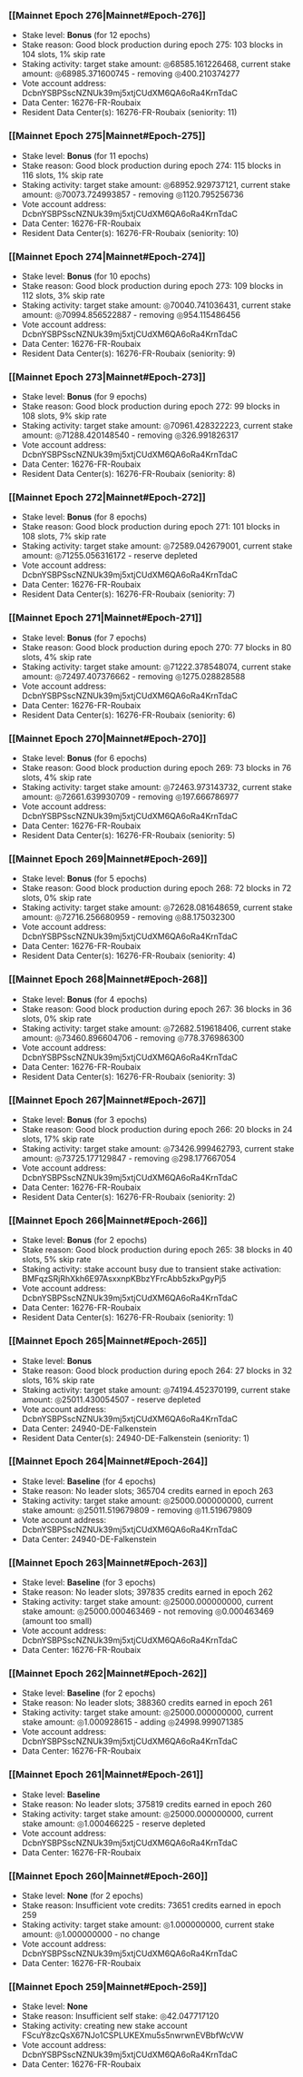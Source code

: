 ### [[Mainnet Epoch 276|Mainnet#Epoch-276]]
* Stake level: **Bonus** (for 12 epochs)
* Stake reason: Good block production during epoch 275: 103 blocks in 104 slots, 1% skip rate
* Staking activity: target stake amount: ◎68585.161226468, current stake amount: ◎68985.371600745 - removing ◎400.210374277
* Vote account address: DcbnYSBPSscNZNUk39mj5xtjCUdXM6QA6oRa4KrnTdaC
* Data Center: 16276-FR-Roubaix
* Resident Data Center(s): 16276-FR-Roubaix (seniority: 11)
### [[Mainnet Epoch 275|Mainnet#Epoch-275]]
* Stake level: **Bonus** (for 11 epochs)
* Stake reason: Good block production during epoch 274: 115 blocks in 116 slots, 1% skip rate
* Staking activity: target stake amount: ◎68952.929737121, current stake amount: ◎70073.724993857 - removing ◎1120.795256736
* Vote account address: DcbnYSBPSscNZNUk39mj5xtjCUdXM6QA6oRa4KrnTdaC
* Data Center: 16276-FR-Roubaix
* Resident Data Center(s): 16276-FR-Roubaix (seniority: 10)
### [[Mainnet Epoch 274|Mainnet#Epoch-274]]
* Stake level: **Bonus** (for 10 epochs)
* Stake reason: Good block production during epoch 273: 109 blocks in 112 slots, 3% skip rate
* Staking activity: target stake amount: ◎70040.741036431, current stake amount: ◎70994.856522887 - removing ◎954.115486456
* Vote account address: DcbnYSBPSscNZNUk39mj5xtjCUdXM6QA6oRa4KrnTdaC
* Data Center: 16276-FR-Roubaix
* Resident Data Center(s): 16276-FR-Roubaix (seniority: 9)
### [[Mainnet Epoch 273|Mainnet#Epoch-273]]
* Stake level: **Bonus** (for 9 epochs)
* Stake reason: Good block production during epoch 272: 99 blocks in 108 slots, 9% skip rate
* Staking activity: target stake amount: ◎70961.428322223, current stake amount: ◎71288.420148540 - removing ◎326.991826317
* Vote account address: DcbnYSBPSscNZNUk39mj5xtjCUdXM6QA6oRa4KrnTdaC
* Data Center: 16276-FR-Roubaix
* Resident Data Center(s): 16276-FR-Roubaix (seniority: 8)
### [[Mainnet Epoch 272|Mainnet#Epoch-272]]
* Stake level: **Bonus** (for 8 epochs)
* Stake reason: Good block production during epoch 271: 101 blocks in 108 slots, 7% skip rate
* Staking activity: target stake amount: ◎72589.042679001, current stake amount: ◎71255.056316172 - reserve depleted
* Vote account address: DcbnYSBPSscNZNUk39mj5xtjCUdXM6QA6oRa4KrnTdaC
* Data Center: 16276-FR-Roubaix
* Resident Data Center(s): 16276-FR-Roubaix (seniority: 7)
### [[Mainnet Epoch 271|Mainnet#Epoch-271]]
* Stake level: **Bonus** (for 7 epochs)
* Stake reason: Good block production during epoch 270: 77 blocks in 80 slots, 4% skip rate
* Staking activity: target stake amount: ◎71222.378548074, current stake amount: ◎72497.407376662 - removing ◎1275.028828588
* Vote account address: DcbnYSBPSscNZNUk39mj5xtjCUdXM6QA6oRa4KrnTdaC
* Data Center: 16276-FR-Roubaix
* Resident Data Center(s): 16276-FR-Roubaix (seniority: 6)
### [[Mainnet Epoch 270|Mainnet#Epoch-270]]
* Stake level: **Bonus** (for 6 epochs)
* Stake reason: Good block production during epoch 269: 73 blocks in 76 slots, 4% skip rate
* Staking activity: target stake amount: ◎72463.973143732, current stake amount: ◎72661.639930709 - removing ◎197.666786977
* Vote account address: DcbnYSBPSscNZNUk39mj5xtjCUdXM6QA6oRa4KrnTdaC
* Data Center: 16276-FR-Roubaix
* Resident Data Center(s): 16276-FR-Roubaix (seniority: 5)
### [[Mainnet Epoch 269|Mainnet#Epoch-269]]
* Stake level: **Bonus** (for 5 epochs)
* Stake reason: Good block production during epoch 268: 72 blocks in 72 slots, 0% skip rate
* Staking activity: target stake amount: ◎72628.081648659, current stake amount: ◎72716.256680959 - removing ◎88.175032300
* Vote account address: DcbnYSBPSscNZNUk39mj5xtjCUdXM6QA6oRa4KrnTdaC
* Data Center: 16276-FR-Roubaix
* Resident Data Center(s): 16276-FR-Roubaix (seniority: 4)
### [[Mainnet Epoch 268|Mainnet#Epoch-268]]
* Stake level: **Bonus** (for 4 epochs)
* Stake reason: Good block production during epoch 267: 36 blocks in 36 slots, 0% skip rate
* Staking activity: target stake amount: ◎72682.519618406, current stake amount: ◎73460.896604706 - removing ◎778.376986300
* Vote account address: DcbnYSBPSscNZNUk39mj5xtjCUdXM6QA6oRa4KrnTdaC
* Data Center: 16276-FR-Roubaix
* Resident Data Center(s): 16276-FR-Roubaix (seniority: 3)
### [[Mainnet Epoch 267|Mainnet#Epoch-267]]
* Stake level: **Bonus** (for 3 epochs)
* Stake reason: Good block production during epoch 266: 20 blocks in 24 slots, 17% skip rate
* Staking activity: target stake amount: ◎73426.999462793, current stake amount: ◎73725.177129847 - removing ◎298.177667054
* Vote account address: DcbnYSBPSscNZNUk39mj5xtjCUdXM6QA6oRa4KrnTdaC
* Data Center: 16276-FR-Roubaix
* Resident Data Center(s): 16276-FR-Roubaix (seniority: 2)
### [[Mainnet Epoch 266|Mainnet#Epoch-266]]
* Stake level: **Bonus** (for 2 epochs)
* Stake reason: Good block production during epoch 265: 38 blocks in 40 slots, 5% skip rate
* Staking activity: stake account busy due to transient stake activation: BMFqzSRjRhXkh6E97AsxxnpKBbzYFrcAbb5zkxPgyPj5
* Vote account address: DcbnYSBPSscNZNUk39mj5xtjCUdXM6QA6oRa4KrnTdaC
* Data Center: 16276-FR-Roubaix
* Resident Data Center(s): 16276-FR-Roubaix (seniority: 1)
### [[Mainnet Epoch 265|Mainnet#Epoch-265]]
* Stake level: **Bonus**
* Stake reason: Good block production during epoch 264: 27 blocks in 32 slots, 16% skip rate
* Staking activity: target stake amount: ◎74194.452370199, current stake amount: ◎25011.430054507 - reserve depleted
* Vote account address: DcbnYSBPSscNZNUk39mj5xtjCUdXM6QA6oRa4KrnTdaC
* Data Center: 24940-DE-Falkenstein
* Resident Data Center(s): 24940-DE-Falkenstein (seniority: 1)
### [[Mainnet Epoch 264|Mainnet#Epoch-264]]
* Stake level: **Baseline** (for 4 epochs)
* Stake reason: No leader slots; 365704 credits earned in epoch 263
* Staking activity: target stake amount: ◎25000.000000000, current stake amount: ◎25011.519679809 - removing ◎11.519679809
* Vote account address: DcbnYSBPSscNZNUk39mj5xtjCUdXM6QA6oRa4KrnTdaC
* Data Center: 24940-DE-Falkenstein
### [[Mainnet Epoch 263|Mainnet#Epoch-263]]
* Stake level: **Baseline** (for 3 epochs)
* Stake reason: No leader slots; 397835 credits earned in epoch 262
* Staking activity: target stake amount: ◎25000.000000000, current stake amount: ◎25000.000463469 - not removing ◎0.000463469 (amount too small)
* Vote account address: DcbnYSBPSscNZNUk39mj5xtjCUdXM6QA6oRa4KrnTdaC
* Data Center: 16276-FR-Roubaix
### [[Mainnet Epoch 262|Mainnet#Epoch-262]]
* Stake level: **Baseline** (for 2 epochs)
* Stake reason: No leader slots; 388360 credits earned in epoch 261
* Staking activity: target stake amount: ◎25000.000000000, current stake amount: ◎1.000928615 - adding ◎24998.999071385
* Vote account address: DcbnYSBPSscNZNUk39mj5xtjCUdXM6QA6oRa4KrnTdaC
* Data Center: 16276-FR-Roubaix
### [[Mainnet Epoch 261|Mainnet#Epoch-261]]
* Stake level: **Baseline**
* Stake reason: No leader slots; 375819 credits earned in epoch 260
* Staking activity: target stake amount: ◎25000.000000000, current stake amount: ◎1.000466225 - reserve depleted
* Vote account address: DcbnYSBPSscNZNUk39mj5xtjCUdXM6QA6oRa4KrnTdaC
* Data Center: 16276-FR-Roubaix
### [[Mainnet Epoch 260|Mainnet#Epoch-260]]
* Stake level: **None** (for 2 epochs)
* Stake reason: Insufficient vote credits: 73651 credits earned in epoch 259
* Staking activity: target stake amount: ◎1.000000000, current stake amount: ◎1.000000000 - no change
* Vote account address: DcbnYSBPSscNZNUk39mj5xtjCUdXM6QA6oRa4KrnTdaC
* Data Center: 16276-FR-Roubaix
### [[Mainnet Epoch 259|Mainnet#Epoch-259]]
* Stake level: **None**
* Stake reason: Insufficient self stake: ◎42.047717120
* Staking activity: creating new stake account FScuY8zcQsX67NJo1CSPLUKEXmu5s5nwrwnEVBbfWcVW
* Vote account address: DcbnYSBPSscNZNUk39mj5xtjCUdXM6QA6oRa4KrnTdaC
* Data Center: 16276-FR-Roubaix